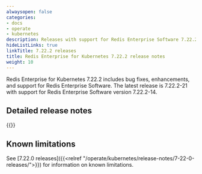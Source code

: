 ```yaml
---
alwaysopen: false
categories:
- docs
- operate
- kubernetes
description: Releases with support for Redis Enterprise Software 7.22.2
hideListLinks: true
linkTitle: 7.22.2 releases
title: Redis Enterprise for Kubernetes 7.22.2 release notes
weight: 10
---
```


Redis Enterprise for Kubernetes 7.22.2 includes bug fixes, enhancements, and support for Redis Enterprise Software. The latest release is 7.22.2-21 with support for Redis Enterprise Software version 7.22.2-14.

## Detailed release notes

{{<table-children columnNames="Version&nbsp;(Release&nbsp;date)&nbsp;,Major changes" columnSources="LinkTitle,Description" enableLinks="LinkTitle">}}

## Known limitations

See [7.22.0 releases]({{<relref "/operate/kubernetes/release-notes/7-22-0-releases/">}}) for information on known limitations.
